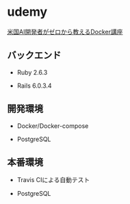 #  udemy 
[米国AI開発者がゼロから教えるDocker講座](https://www.udemy.com/course/aidocker/)

## バックエンド

- Ruby 2.6.3

- Rails 6.0.3.4

## 開発環境

- Docker/Docker-compose

- PostgreSQL

## 本番環境

- Travis CIによる自動テスト　

- PostgreSQL
